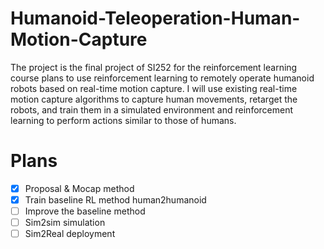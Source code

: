 # Humanoid-Teleoperation-Human-Motion-Capture
The project is the final project of SI252 for the reinforcement learning course plans to use reinforcement learning to remotely operate humanoid robots based on real-time motion capture. I will use existing real-time motion capture algorithms to capture human movements, retarget the robots, and train them in a simulated environment and reinforcement learning to perform actions similar to those of humans.

# Plans
- [X] Proposal & Mocap method
- [X] Train baseline RL method human2humanoid
- [ ] Improve the baseline method
- [ ] Sim2sim simulation
- [ ] Sim2Real deployment
